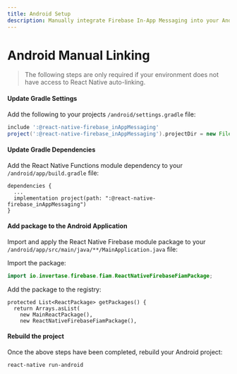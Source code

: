 ```yaml
---
title: Android Setup
description: Manually integrate Firebase In-App Messaging into your Android application.
---
```


# Android Manual Linking

> The following steps are only required if your environment does not have access to React Native
> auto-linking.

#### Update Gradle Settings

Add the following to your projects `/android/settings.gradle` file:

```groovy
include ':@react-native-firebase_inAppMessaging'
project(':@react-native-firebase_inAppMessaging').projectDir = new File(rootProject.projectDir, './../node_modules/@react-native-firebase/in-app-messaging/android')
```

#### Update Gradle Dependencies

Add the React Native Functions module dependency to your `/android/app/build.gradle` file:

```groovy{3}
dependencies {
  ...
  implementation project(path: ":@react-native-firebase_inAppMessaging")
}
```

#### Add package to the Android Application

Import and apply the React Native Firebase module package to your `/android/app/src/main/java/**/MainApplication.java` file:

Import the package:

```java
import io.invertase.firebase.fiam.ReactNativeFirebaseFiamPackage;
```

Add the package to the registry:

```java{4}
protected List<ReactPackage> getPackages() {
  return Arrays.asList(
    new MainReactPackage(),
    new ReactNativeFirebaseFiamPackage(),
```

#### Rebuild the project

Once the above steps have been completed, rebuild your Android project:

```bash
react-native run-android
```

